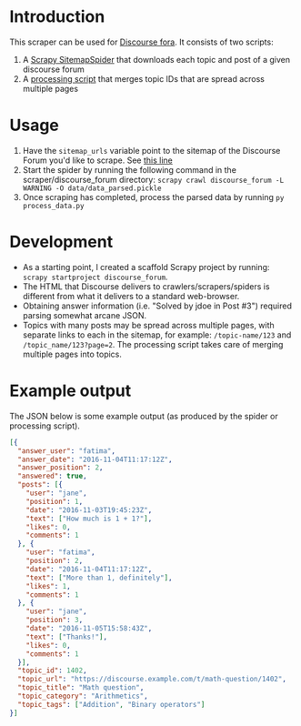 # Introduction
This scraper can be used for [Discourse fora](https://www.discourse.org/). It consists of two scripts:
1. A [Scrapy SitemapSpider](https://docs.scrapy.org/en/latest/topics/spiders.html#sitemapspider) that downloads each topic and post of a given discourse forum
2. A [processing script](process_data.py) that merges topic IDs that are spread across multiple pages

# Usage
1. Have the `sitemap_urls` variable point to the sitemap of the Discourse Forum you'd like to scrape. See [this line](discourse_forum/spiders/spider.py#L7)
2. Start the spider by running the following command in the scraper/discourse_forum directory: `scrapy crawl discourse_forum -L WARNING -O data/data_parsed.pickle`
3. Once scraping has completed, process the parsed data by running `py process_data.py`

# Development
* As a starting point, I created a scaffold Scrapy project by running: `scrapy startproject discourse_forum`. 
* The HTML that Discourse delivers to crawlers/scrapers/spiders is different from what it delivers to a standard web-browser.
* Obtaining answer information (i.e. "Solved by jdoe in Post #3") required parsing somewhat arcane JSON.
* Topics with many posts may be spread across multiple pages, with separate links to each in the sitemap, for example: `/topic-name/123` and `/topic_name/123?page=2`. The processing script takes care of merging multiple pages into topics.

# Example output
The JSON below is some example output (as produced by the spider or processing script).
```json
[{
  "answer_user": "fatima",
  "answer_date": "2016-11-04T11:17:12Z",
  "answer_position": 2,
  "answered": true,
  "posts": [{
    "user": "jane",
    "position": 1,
    "date": "2016-11-03T19:45:23Z",
    "text": ["How much is 1 + 1?"],
    "likes": 0,
    "comments": 1
  }, {
    "user": "fatima",
    "position": 2,
    "date": "2016-11-04T11:17:12Z",
    "text": ["More than 1, definitely"],
    "likes": 1,
    "comments": 1
  }, {
    "user": "jane",
    "position": 3,
    "date": "2016-11-05T15:58:43Z",
    "text": ["Thanks!"],
    "likes": 0,
    "comments": 1
  }],
  "topic_id": 1402,
  "topic_url": "https://discourse.example.com/t/math-question/1402",
  "topic_title": "Math question",
  "topic_category": "Arithmetics",
  "topic_tags": ["Addition", "Binary operators"]
}]
```

